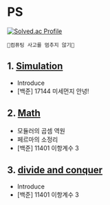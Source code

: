 # PS

[![Solved.ac Profile](http://mazassumnida.wtf/api/v2/generate_badge?boj=one9119)](https://solved.ac/one9119/)

```🧠컴퓨팅 사고를 멈추지 않기🦾```

## 1. [Simulation](https://github.com/choiish98/PS/tree/main/Simulation)
- Introduce
- [백준] 17144 미세먼지 안녕!

## 2. [Math](https://github.com/choiish98/PS/tree/main/Math)
- 모듈러의 곱셈 역원
- 페르마의 소정리
- [백준] 11401 이항계수 3

## 3. [divide and conquer](https://github.com/choiish98/PS/tree/main/Divide%20and%20Conquer)
- Introduce
- [백준] 11401 이항계수 3